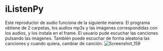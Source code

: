 # iListenPy
Este reproductor de audio funciona de la siguiente manera:
    El programa obtiene de 2 carpetas, los audios mp3s y las imágenes correspondidas con los audios, y los instala en el frame.
    El usuario pude escuchar las canciones pulsando las imágenes. También puede escuchar de forma aleatoria las canciones y cuando quiera, cambiar de canción.
    ![Screenshot_159](https://github.com/DCVdev/iListenPy/assets/98882413/65042148-f7dc-4fa6-a634-eb2ed771a32d)


